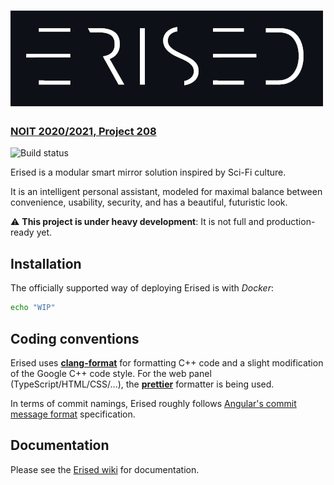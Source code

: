[![Erised](assets/logo.png)](https://erised.tk)
=========================
### [NOIT 2020/2021, Project 208](https://edusoft.fmi.uni-sofia.bg)

![Build status](https://github.com/invakid404/erised/actions/workflows/commit.yml/badge.svg)

Erised is a modular smart mirror solution inspired by Sci-Fi culture.

It is an intelligent personal assistant, modeled for maximal balance between convenience, usability, security, and has a beautiful, futuristic look.

⚠️ **This project is under heavy development**: It is not full and production-ready yet.

## Installation

The officially supported way of deploying Erised is with *Docker*:
```sh
echo "WIP"
```

## Coding conventions

Erised uses [**clang-format**](https://github.com/invakid404/erised/blob/main/.clang-format) for formatting C++ code and a slight modification of the Google C++ code style. For the web panel (TypeScript/HTML/CSS/...), the [**prettier**](https://github.com/invakid404/erised/blob/main/web-panel/.prettierrc) formatter is being used.

In terms of commit namings, Erised roughly follows [Angular's commit message format](https://github.com/angular/angular/blob/master/CONTRIBUTING.md#commit) specification.

## Documentation

Please see the [Erised wiki](https://www.erised.tk/docs) for documentation.
